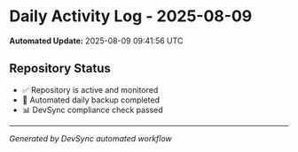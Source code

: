 # Daily Activity Log - 2025-08-09

**Automated Update:** 2025-08-09 09:41:56 UTC

## Repository Status
- ✅ Repository is active and monitored
- 🔄 Automated daily backup completed
- 📊 DevSync compliance check passed

---
*Generated by DevSync automated workflow*
